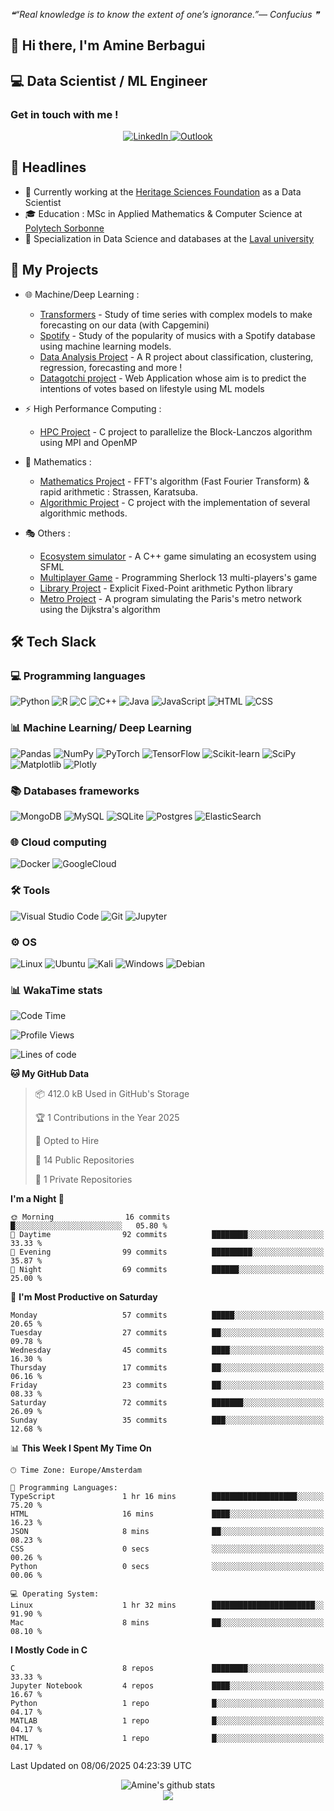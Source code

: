 <!--STARTS_HERE_QUOTE_README-->
<i>❝“Real knowledge is to know the extent of one’s ignorance.”— Confucius   ❞</i>
<!--ENDS_HERE_QUOTE_README-->

## 👋 Hi there, I'm Amine Berbagui     
<!-- [![GitHub ](https://img.shields.io/github/followers/amine695?label=follow&style=social)](https://github.com/Amine695) -->

## 💻 Data Scientist / ML Engineer

### Get in touch with me ! 
<p align="center">
    <a target="_blank" href="https://www.linkedin.com/in/amine-berbagui/">
        <img alt="LinkedIn" src="https://img.shields.io/badge/linkedin-%230077B5.svg?style=for-the-badge&logo=linkedin&logoColor=white"/>
    </a>
    <a target="_blank" href="mailto:amineberbagui@outlook.fr">
        <img alt="Outlook" src="https://img.shields.io/badge/Microsoft_Outlook-0078D4?style=for-the-badge&logo=microsoft-outlook&logoColor=white" />
    </a>
</p>



## 📰 Headlines 
- 🏢 Currently working at the [Heritage Sciences Foundation](https://www.sciences-patrimoine.org/) as a Data Scientist
- 🎓 Education : MSc in Applied Mathematics & Computer Science at [Polytech Sorbonne](https://www.polytech.sorbonne-universite.fr)
- 🧠 Specialization in Data Science and databases at the [Laval university](https://www.ulaval.ca/) 

## 🚀 My Projects

* 🌐 Machine/Deep Learning :
    - [Transformers](https://github.com/Amine695/TimeSeriesProject) - Study of time series with complex models to make forecasting on our data (with Capgemini)
    - [Spotify](https://github.com/Amine695/MLProject) - Study of the popularity of musics with a Spotify database using machine learning models.
    - [Data Analysis Project](https://github.com/Amine695/DataAnalysisProject) - A R project about classification, clustering, regression, forecasting and more !
    - [Datagotchi project](https://github.com/Amine695/datagotchi) - Web Application whose aim is to predict the intentions of votes based on lifestyle using ML models

* ⚡ High Performance Computing :
    - [HPC Project](https://github.com/Amine695/Projet-HPC) - C project to parallelize the Block-Lanczos algorithm using MPI and OpenMP


* 🎯 Mathematics :
    - [Mathematics Project](https://github.com/Amine695/FFTProject) - FFT's algorithm (Fast Fourier Transform) & rapid arithmetic : Strassen, Karatsuba.
    - [Algorithmic Project](https://github.com/Amine695/LinearAlgebra) - C project with the implementation of several algorithmic methods.

* 🎭 Others :
    * [Ecosystem simulator](https://github.com/Amine695/Ecosystem_simulator) - A C++ game simulating an ecosystem using SFML
    * [Multiplayer Game](https://github.com/Amine695/SherlockProject) - Programming Sherlock 13 multi-players's game
    * [Library Project](https://github.com/Amine695/FixedPointLibrary) - Explicit Fixed-Point arithmetic Python library
    * [Metro Project](https://github.com/Amine695/Metro) - A program simulating the Paris's metro network using the Dijkstra's algorithm


## 🛠️ Tech Slack

### 💻 Programming languages

<p >
    <img alt="Python" src="https://img.shields.io/badge/python-3670A0?style=for-the-badge&logo=python&logoColor=ffdd54"/>
    <img alt="R" src="https://img.shields.io/badge/r-%23276DC3.svg?style=for-the-badge&logo=r&logoColor=white"/>
    <img alt="C" src="https://img.shields.io/badge/c-%2300599C.svg?style=for-the-badge&logo=c&logoColor=white"/>
    <img alt="C++" src="https://img.shields.io/badge/c++-%2300599C.svg?style=for-the-badge&logo=c%2B%2B&logoColor=white"/>
    <img alt="Java" src="https://img.shields.io/badge/java-%23ED8B00.svg?style=for-the-badge&logo=java&logoColor=white"/>
    <img alt="JavaScript" src="https://img.shields.io/badge/javascript-%23323330.svg?style=for-the-badge&logo=javascript   logoColor=%23F7DF1E"/>
    <img alt="HTML" src="https://img.shields.io/badge/html5-%23E34F26.svg?style=for-the-badge&logo=html5&logoColor=white"/>
    <img alt="CSS" src="https://img.shields.io/badge/css3-%231572B6.svg?style=for-the-badge&logo=css3&logoColor=white"/>
</p>



### 📊 Machine Learning/ Deep Learning

<p >
    <img alt="Pandas" src="https://img.shields.io/badge/pandas-%23150458.svg?style=for-the-badge&logo=pandas&logoColor=white" />
    <img alt="NumPy" src="https://img.shields.io/badge/numpy-%23013243.svg?style=for-the-badge&logo=numpy&logoColor=white" />
    <img alt="PyTorch" src="https://img.shields.io/badge/PyTorch-%23EE4C2C.svg?style=for-the-badge&logo=PyTorch&logoColor=white"/>
    <img alt="TensorFlow" src="https://img.shields.io/badge/TensorFlow-%23FF6F00.svg?style=for-the-badge&logo=TensorFlow&logoColor=white"/>
    <img alt="Scikit-learn" src="https://img.shields.io/badge/scikit--learn-%23F7931E.svg?style=for-the-badge&logo=scikit-learn&logoColor=white"/>
    <img alt="SciPy" src="https://img.shields.io/badge/SciPy-%230C55A5.svg?style=for-the-badge&logo=scipy&logoColor=%white"/>
    <img alt="Matplotlib" src="https://img.shields.io/badge/Matplotlib-%23ffffff.svg?style=for-the-badge&logo=Matplotlib&logoColor=black"/>
    <img alt="Plotly" src="https://img.shields.io/badge/Plotly-%233F4F75.svg?style=for-the-badge&logo=plotly&logoColor=white"/>
</p>


### 📚 Databases frameworks

<p >
    <img alt="MongoDB" src="https://img.shields.io/badge/MongoDB-%234ea94b.svg?style=for-the-badge&logo=mongodb&logoColor=white" />
    <img alt="MySQL" src="https://img.shields.io/badge/mysql-%2300f.svg?style=for-the-badge&logo=mysql&logoColor=white" />
    <img alt="SQLite" src="https://img.shields.io/badge/sqlite-%2307405e.svg?style=for-the-badge&logo=sqlite&logoColor=white"/>
    <img alt="Postgres" src="https://img.shields.io/badge/postgres-%23316192.svg?style=for-the-badge&logo=postgresql&logoColor=white"/>
    <img alt="ElasticSearch" src="https://img.shields.io/badge/-ElasticSearch-005571?style=for-the-badge&logo=elasticsearch"/>
</p>


### 🌐 Cloud computing
<p >
    <img alt="Docker" src="https://img.shields.io/badge/docker-%230db7ed.svg?style=for-the-badge&logo=docker&logoColor=white"/>
    <img alt="GoogleCloud" src="https://img.shields.io/badge/Google_Cloud-1384F3?style=for-the-badge&logo=google-cloud&logoColor=white"/>
</p>


<!-- ### 🥇 Developer skills and forums
<p align="center">
    <img alt="LeetCode"  src="https://img.shields.io/badge/LeetCode-000000?style=for-the-badge&logo=LeetCode&logoColor=#d16c06"/>
    <img alt="HackerRank"  src="https://img.shields.io/badge/-Hackerrank-2EC866?style=for-the-badge&logo=HackerRank&logoColor=white"/>
    <img alt="CodeChef"  src="https://img.shields.io/badge/CodeChef-%23964B00.svg?style=for-the-badge&logo=CodeChef&logoColor=white"/>
    <img alt="CodePen"  src="https://img.shields.io/badge/Codepen-000000?style=for-the-badge&logo=codepen&logoColor=white"/>
    <img alt="Reddit"  src="https://img.shields.io/badge/Reddit-%23FF4500.svg?style=for-the-badge&logo=Reddit&logoColor=white"/>
    <img alt="StackOverFlow"  src="https://img.shields.io/badge/-Stackoverflow-FE7A16?style=for-the-badge&logo=stack-overflow&logoColor=white"/>

</p> -->


### 🛠️ Tools 

<p>
    <img alt="Visual Studio Code" src="https://img.shields.io/badge/VisualStudioCode-0078d7.svg?style=for-the-badge&logo=visual-studio-code&logoColor=white"/>
    <img alt="Git" src="https://img.shields.io/badge/git-%23F05033.svg?style=for-the-badge&logo=git&logoColor=white"/>
    <img alt="Jupyter" src="https://img.shields.io/badge/Jupyter-%23F37626.svg?style=for-the-badge&logo=Jupyter&logoColor=white" />

</p>

### ⚙️ OS

<p>
    <img alt="Linux" src="https://img.shields.io/badge/Linux-FCC624?style=for-the-badge&logo=linux&logoColor=black"/>
    <img alt="Ubuntu" src="https://img.shields.io/badge/Ubuntu-E95420?style=for-the-badge&logo=ubuntu&logoColor=white" />
    <img alt="Kali" src="https://img.shields.io/badge/Kali-268BEE?style=for-the-badge&logo=kalilinux&logoColor=white"/>
    <img alt="Windows" src="https://img.shields.io/badge/Windows-0078D6?style=for-the-badge&logo=windows&logoColor=white"/>
    <img alt="Debian" src="https://img.shields.io/badge/Debian-D70A53?style=for-the-badge&logo=debian&logoColor=white"/>
</p>



### 📊 WakaTime stats
<!--START_SECTION:waka-->
![Code Time](http://img.shields.io/badge/Code%20Time-724%20hrs%2027%20mins-blue)

![Profile Views](http://img.shields.io/badge/Profile%20Views-0-blue)

![Lines of code](https://img.shields.io/badge/From%20Hello%20World%20I%27ve%20Written-848.7%20thousand%20lines%20of%20code-blue)

**🐱 My GitHub Data** 

> 📦 412.0 kB Used in GitHub's Storage 
 > 
> 🏆 1 Contributions in the Year 2025
 > 
> 💼 Opted to Hire
 > 
> 📜 14 Public Repositories 
 > 
> 🔑 1 Private Repositories 
 > 
**I'm a Night 🦉** 

```text
🌞 Morning                16 commits          █░░░░░░░░░░░░░░░░░░░░░░░░   05.80 % 
🌆 Daytime                92 commits          ████████░░░░░░░░░░░░░░░░░   33.33 % 
🌃 Evening                99 commits          █████████░░░░░░░░░░░░░░░░   35.87 % 
🌙 Night                  69 commits          ██████░░░░░░░░░░░░░░░░░░░   25.00 % 
```
📅 **I'm Most Productive on Saturday** 

```text
Monday                   57 commits          █████░░░░░░░░░░░░░░░░░░░░   20.65 % 
Tuesday                  27 commits          ██░░░░░░░░░░░░░░░░░░░░░░░   09.78 % 
Wednesday                45 commits          ████░░░░░░░░░░░░░░░░░░░░░   16.30 % 
Thursday                 17 commits          ██░░░░░░░░░░░░░░░░░░░░░░░   06.16 % 
Friday                   23 commits          ██░░░░░░░░░░░░░░░░░░░░░░░   08.33 % 
Saturday                 72 commits          ███████░░░░░░░░░░░░░░░░░░   26.09 % 
Sunday                   35 commits          ███░░░░░░░░░░░░░░░░░░░░░░   12.68 % 
```


📊 **This Week I Spent My Time On** 

```text
🕑︎ Time Zone: Europe/Amsterdam

💬 Programming Languages: 
TypeScript               1 hr 16 mins        ███████████████████░░░░░░   75.20 % 
HTML                     16 mins             ████░░░░░░░░░░░░░░░░░░░░░   16.23 % 
JSON                     8 mins              ██░░░░░░░░░░░░░░░░░░░░░░░   08.23 % 
CSS                      0 secs              ░░░░░░░░░░░░░░░░░░░░░░░░░   00.26 % 
Python                   0 secs              ░░░░░░░░░░░░░░░░░░░░░░░░░   00.06 % 

💻 Operating System: 
Linux                    1 hr 32 mins        ███████████████████████░░   91.90 % 
Mac                      8 mins              ██░░░░░░░░░░░░░░░░░░░░░░░   08.10 % 
```

**I Mostly Code in C** 

```text
C                        8 repos             ████████░░░░░░░░░░░░░░░░░   33.33 % 
Jupyter Notebook         4 repos             ████░░░░░░░░░░░░░░░░░░░░░   16.67 % 
Python                   1 repo              █░░░░░░░░░░░░░░░░░░░░░░░░   04.17 % 
MATLAB                   1 repo              █░░░░░░░░░░░░░░░░░░░░░░░░   04.17 % 
HTML                     1 repo              █░░░░░░░░░░░░░░░░░░░░░░░░   04.17 % 
```




 Last Updated on 08/06/2025 04:23:39 UTC
<!--END_SECTION:waka-->

<p align = "center">
    <img src="https://github-readme-stats.vercel.app/api?username=Amine695&hide=prs,issues,contribs&include_all_commits=true&show_icons=true&theme=aura" alt="Amine's github stats" />
    <br/>
    <img src="https://github-readme-stats.vercel.app/api/top-langs/?username=Amine695&layout=compact&theme=blue-green" />
</p>
    



